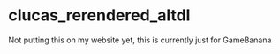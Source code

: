 # clucas_rerendered_altdl
Not putting this on my website yet, this is currently just for GameBanana
